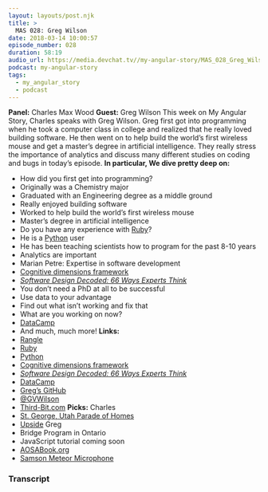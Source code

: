 ```yaml
---
layout: layouts/post.njk
title: >
  MAS 028: Greg Wilson
date: 2018-03-14 10:00:57
episode_number: 028
duration: 58:19
audio_url: https://media.devchat.tv//my-angular-story/MAS_028_Greg_Wilson.mp3
podcast: my-angular-story
tags:
  - my_angular_story
  - podcast
---
```


**Panel:** Charles Max Wood **Guest:** Greg Wilson This week on My Angular Story, Charles speaks with Greg Wilson. Greg first got into programming when he took a computer class in college and realized that he really loved building software. He then went on to help build the world’s first wireless mouse and get a master’s degree in artificial intelligence. They really stress the importance of analytics and discuss many different studies on coding and bugs in today’s episode. **In particular, We dive pretty deep on:&nbsp;**

- How did you first get into programming?
- Originally was a Chemistry major
- Graduated with an Engineering degree as a middle ground
- Really enjoyed building software
- Worked to help build the world’s first wireless mouse
- Master’s degree in artificial intelligence
- Do you have any experience with [Ruby](http://www.ruby-lang.org/en/)?
- He is a [Python](https://www.python.org/) user
- He has been teaching scientists how to program for the past 8-10 years
- Analytics are important
- Marian Petre: Expertise in software development
- [Cognitive dimensions framework](https://www.cl.cam.ac.uk/~afb21/CognitiveDimensions/)
- [_Software Design Decoded: 66 Ways Experts Think_](https://www.amazon.com/Software-Design-Decoded-Experts-Think/dp/0262035189)
- You don’t need a PhD at all to be successful
- Use data to your advantage
- Find out what isn’t working and fix that
- What are you working on now?
- [DataCamp](https://www.datacamp.com/)
- And much, much more!
  **Links:&nbsp;**
- [Rangle](https://rangle.io/)
- [Ruby](http://www.ruby-lang.org/en/)
- [Python](https://www.python.org/)
- [Cognitive dimensions framework](https://www.cl.cam.ac.uk/~afb21/CognitiveDimensions/)
- [_Software Design Decoded: 66 Ways Experts Think_](https://www.amazon.com/Software-Design-Decoded-Experts-Think/dp/0262035189)
- [DataCamp](https://www.datacamp.com/)
- [Greg’s GitHub](https://github.com/gvwilson)
- [@GVWilson](https://twitter.com/gvwilson?ref_src=twsrc%255Egoogle%257Ctwcamp%255Eserp%257Ctwgr%255Eauthor)
- [Third-Bit.com](http://third-bit.com/)
  **Picks:** Charles
- [St. George, Utah Parade of Homes](https://paradehomes.com/web/)
- [Upside](https://upside.com/travel)
  Greg
- Bridge Program in Ontario
- JavaScript tutorial coming soon
- [AOSABook.org](http://aosabook.org/en/index.html)
- [Samson Meteor Microphone](https://www.amazon.com/Samson-Meteor-Studio-Microphone-Chrome/dp/B004MF39YS)

### Transcript
